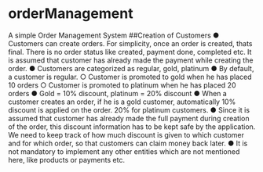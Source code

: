 # orderManagement
A simple Order Management System
##Creation of Customers
● Customers can create orders. For simplicity, once an order is created, thats final.
There is no order status like created, payment done, completed etc. It is
assumed that customer has already made the payment while creating the order.
● Customers are categorized as regular, gold, platinum
● By default, a customer is regular.
○ Customer is promoted to gold when he has placed 10 orders
○ Customer is promoted to platinum when he has placed 20 orders
● Gold = 10% discount, platinum = 20% discount
● When a customer creates an order, if he is a gold customer, automatically 10%
discount is applied on the order. 20% for platinum customers.
● Since it is assumed that customer has already made the full payment during
creation of the order, this discount information has to be kept safe by the
application. We need to keep track of how much discount is given to which
customer and for which order, so that customers can claim money back later.
● It is not mandatory to implement any other entities which are not mentioned here,
like products or payments etc.
